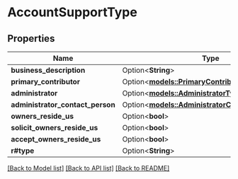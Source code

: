 # AccountSupportType

## Properties

Name | Type | Description | Notes
------------ | ------------- | ------------- | -------------
**business_description** | Option<**String**> |  | [optional]
**primary_contributor** | Option<[**models::PrimaryContributorType**](PrimaryContributorType.md)> |  | [optional]
**administrator** | Option<[**models::AdministratorType**](AdministratorType.md)> |  | [optional]
**administrator_contact_person** | Option<[**models::AdministratorContactPersonType**](AdministratorContactPersonType.md)> |  | [optional]
**owners_reside_us** | Option<**bool**> |  | [optional]
**solicit_owners_reside_us** | Option<**bool**> |  | [optional]
**accept_owners_reside_us** | Option<**bool**> |  | [optional]
**r#type** | Option<**String**> |  | [optional]

[[Back to Model list]](../README.md#documentation-for-models) [[Back to API list]](../README.md#documentation-for-api-endpoints) [[Back to README]](../README.md)


